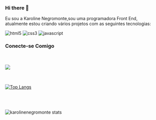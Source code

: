 ### Hi there 👋

Eu sou a Karoline Negromonte,sou uma programadora Front End, atualmente estou criando vários projetos com as seguintes tecnologias:

<img src="https://img.shields.io/badge/HTML5-E34F26?style=for-the-badge&logo=html5&logoColor=white" alt="html5" />
<img src="https://img.shields.io/badge/CSS3-1572B6?style=for-the-badge&logo=css3&logoColor=white" alt="css3" />
<img src="https://img.shields.io/badge/JavaScript-323330?style=for-the-badge&logo=javascript&logoColor=F7DF1E" alt="javascript" />

### Conecte-se Comigo 
<br/>
<br/>

<a href="https://www.linkedin.com/in/karoline-negromonte/" >
<img src="https://img.shields.io/badge/LinkedIn-0077B5?style=for-the-badge&logo=linkedin&logoColor=white" />
</a>
<br/>
<br/>
<br/>


[![Top Langs](https://github-readme-stats.vercel.app/api/top-langs/?username=karolinenegromonte&layout=compact)](https://github.com/anuraghazra/github-readme-stats)
<br/>
<br/>
<br/>
<br/>
 
![karolinenegromonte stats](https://github-readme-stats.vercel.app/api?username=karolinenegromonte&show_icons=true&theme=radical)

